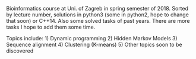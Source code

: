 Bioinformatics course at Uni. of Zagreb in spring semester of 2018.
Sorted by lecture number, solutions in python3 (some in python2, hope to change that soon) or C++14.
Also some solved tasks of past years.
There are more tasks I hope to add them some time.

Topics include:
    1) Dynamic programming
    2) Hidden Markov Models
    3) Sequence alignment
    4) Clustering (K-means) 
    5) Other topics soon to be discovered
